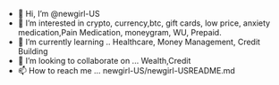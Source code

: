 - 👋 Hi, I’m @newgirl-US
- 👀 I’m interested in crypto, currency,btc, gift cards, low price, anxiety medication,Pain Medication, moneygram, WU, Prepaid.
- 🌱 I’m currently learning .. Healthcare, Money Management, Credit Building
- 💞️ I’m looking to collaborate on ... Wealth,Credit
- 📫 How to reach me ... newgirl-US/newgirl-USREADME.md

<!---
newgirl-US/newgirl-US is a ✨ special ✨ repository because its `README.md` (this file) appears on your GitHub profile.
You can click the Preview link to take a look at your changes.
--->

